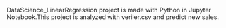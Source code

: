 DataScience_LinearRegression project is made with Python in Jupyter Notebook.This project is analyzed with veriler.csv and predict new sales.
